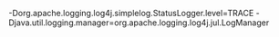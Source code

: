 -Dorg.apache.logging.log4j.simplelog.StatusLogger.level=TRACE
-Djava.util.logging.manager=org.apache.logging.log4j.jul.LogManager